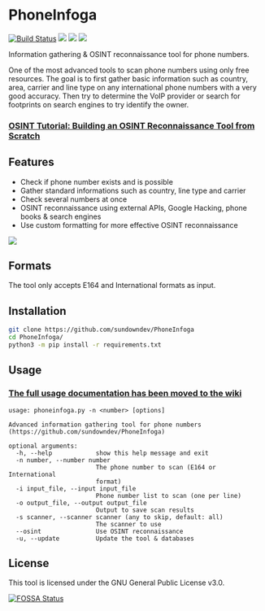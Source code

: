 # PhoneInfoga

[![Build Status](https://travis-ci.org/sundowndev/PhoneInfoga.svg?branch=master)](https://travis-ci.org/sundowndev/PhoneInfoga)
![](https://img.shields.io/badge/python-3-blue.svg)
![](https://img.shields.io/github/tag/SundownDEV/PhoneInfoga.svg)
![](https://img.shields.io/badge/license-MIT-blue.svg)

Information gathering & OSINT reconnaissance tool for phone numbers.

One of the most advanced tools to scan phone numbers using only free resources. The goal is to first gather basic information such as country, area, carrier and line type on any international phone numbers with a very good accuracy. Then try to determine the VoIP provider or search for footprints on search engines to try identify the owner.

### [OSINT Tutorial: Building an OSINT Reconnaissance Tool from Scratch](https://medium.com/@SundownDEV/phone-number-scanning-osint-recon-tool-6ad8f0cac27b)

## Features

- Check if phone number exists and is possible
- Gather standard informations such as country, line type and carrier
- Check several numbers at once
- OSINT reconnaissance using external APIs, Google Hacking, phone books & search engines
- Use custom formatting for more effective OSINT reconnaissance

![](https://i.imgur.com/bWx79dy.png)

## Formats

The tool only accepts E164 and International formats as input.

## Installation

```bash
git clone https://github.com/sundowndev/PhoneInfoga
cd PhoneInfoga/
python3 -m pip install -r requirements.txt
```

## Usage

### [The full usage documentation has been moved to the wiki](https://github.com/sundowndev/PhoneInfoga/wiki)

```
usage: phoneinfoga.py -n <number> [options]

Advanced information gathering tool for phone numbers
(https://github.com/sundowndev/PhoneInfoga)

optional arguments:
  -h, --help            show this help message and exit
  -n number, --number number
                        The phone number to scan (E164 or International
                        format)
  -i input_file, --input input_file
                        Phone number list to scan (one per line)
  -o output_file, --output output_file
                        Output to save scan results
  -s scanner, --scanner scanner (any to skip, default: all)
                        The scanner to use
  --osint               Use OSINT reconnaissance
  -u, --update          Update the tool & databases
```

## License

This tool is licensed under the GNU General Public License v3.0.

[![FOSSA Status](https://app.fossa.io/api/projects/git%2Bgithub.com%2Fsundowndev%2FPhoneInfoga.svg?type=large)](https://app.fossa.io/projects/git%2Bgithub.com%2Fsundowndev%2FPhoneInfoga?ref=badge_large)
